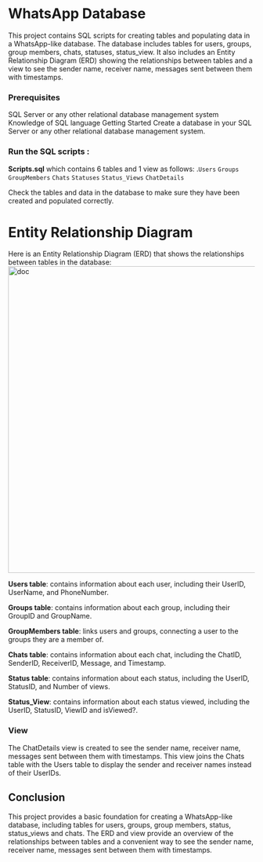 # WhatsApp Database
This project contains SQL scripts for creating tables and populating data in a WhatsApp-like database. The database includes tables for users, groups, group members, chats, statuses, status_view. It also includes an Entity Relationship Diagram (ERD) showing the relationships between tables and a view to see the sender name, receiver name, messages sent between them with timestamps.

### Prerequisites
SQL Server or any other relational database management system
Knowledge of SQL language
Getting Started
Create a database in your SQL Server or any other relational database management system.

### Run the SQL scripts :
**Scripts.sql**  which contains 6 tables and 1 view as follows: 
.`Users`
`Groups`
`GroupMembers`
`Chats`
`Statuses`
`Status_Views`
`ChatDetails`

Check the tables and data in the database to make sure they have been created and populated correctly.

# Entity Relationship Diagram
Here is an Entity Relationship Diagram (ERD) that shows the relationships between tables in the database:
<img width="625" alt="doc" src="https://user-images.githubusercontent.com/54138835/216763100-1d1db83f-1c7b-4f01-9c65-aac72488299a.PNG">


**Users table**:  contains information about each user, including their UserID, UserName, and PhoneNumber.

**Groups table**:  contains information about each group, including their GroupID and GroupName.

**GroupMembers table**:  links users and groups, connecting a user to the groups they are a member of.

**Chats table**:  contains information about each chat, including the ChatID, SenderID, ReceiverID, Message, and Timestamp.

**Status table**:  contains information about each status, including the UserID, StatusID, and Number of views. 

**Status_View**:  contains information about each status viewed, including the UserID, StatusID,   ViewID and isViewed?. 

### View
The ChatDetails view is created to see the sender name, receiver name, messages sent between them with timestamps. This view joins the Chats table with the Users table to display the sender and receiver names instead of their UserIDs.

## Conclusion
This project provides a basic foundation for creating a WhatsApp-like database, including tables for users, groups, group members, status, status_views and chats. The ERD and view provide an overview of the relationships between tables and a convenient way to see the sender name, receiver name, messages sent between them with timestamps.




